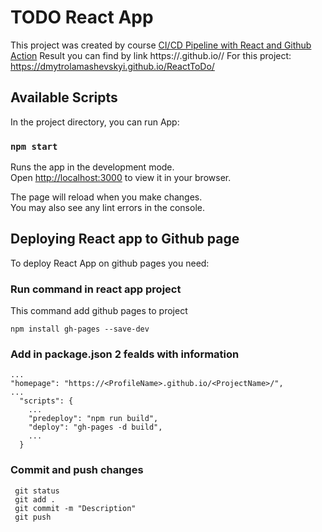 # TODO React App
This project was created by course [CI/CD Pipeline with React and Github Action](https://www.udemy.com/course/cicd-react-github-actions/)
Result you can find by link https://<ProfileName>.github.io/<ProjectName>/
For this project: https://dmytrolamashevskyi.github.io/ReactToDo/

## Available Scripts

In the project directory, you can run App:

### `npm start`

Runs the app in the development mode.\
Open [http://localhost:3000](http://localhost:3000) to view it in your browser.

The page will reload when you make changes.\
You may also see any lint errors in the console.
 
## Deploying React app to Github page

To deploy React App on github pages you need:
### Run command in react app project 
This command add github pages to project 
```
npm install gh-pages --save-dev
```


### Add in package.json 2 fealds with information 
```
...
"homepage": "https://<ProfileName>.github.io/<ProjectName>/",
...
  "scripts": {
    ...
    "predeploy": "npm run build",
    "deploy": "gh-pages -d build",
    ...
  }
``` 
### Commit and push changes 
```
 git status
 git add .
 git commit -m "Description"
 git push
``` 
